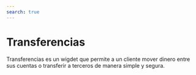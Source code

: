 ```yaml
---
search: true
---
```


# Transferencias

Transferencias es un wigdet que permite a un cliente mover dinero entre sus cuentas o transferir a terceros de manera simple y segura.

<iframe id="widgetFrame" src="https://widgets-es.modyo.com/personas/retail-transfer" width="100%"  frameBorder="0" style="visibility:hidden;min-height:750px;overflow:auto;margin-top:20px;"/>

Este widget se divide en funcionalidades para dos productos similares: Transferencia a Terceros y Transferencia entre Cuentas.

### Transferencia entre Cuentas

|Funcionalidad|Descripción|
|:------------|:----------|
|Origen de transferencia|Selecciona la cuenta corriente o vista desde la cual saldrá el monto de dinero a mover. Además, muestra el saldo disponible que se puede transferir.|
|Destino de transferencia|Selecciona la cuenta a la cual se moverá el dinero|
|Programar transferencia|Permite seleccionar na frecuencia de tiempo entre la cual se harán transferencias de un monto de dinero predeterminado.|
|Últimos movimientos|Muestra todos los movimientos nacionales e internacionales que no están facturados.|

### Transferencia a Terceros

| Funcionalidad | Descripción |
|-----|-----|
| Cuenta de Origen | Entrega información sobre la cuenta de la cual se realizará la transferencia, como número de cuenta y saldo disponible. Permite agendar movimientos hacia uno de los destinatarios registrados. |
| Cuenta de Destino | Permite seleccionar la cuenta que recibirá la transferencia realizada por el usuario. El cliente puede seleccionar un contacto ya registrado o agregar nuevos contactos. |
| Mis Contactos | Permite seleccionar la cuenta que recibirá la transferencia, entre las cuentas ya registradas por el cliente. Entrega un buscados para encontrar de manera ágil y rápida al destinatarios de la transferencia. |
| Nuevo Contacto | Permite ingresar la información sobre un destinatario que no esté registrado en la cuenta del cliente. Incluye nombre, banco, tipo de cuenta, número de cuenta, RUT y correo electrónico del destinatario. |
| Monto a transferir | Permite ingresar el monto que se transferirá hacia la cuenta del destinatario seleccionado. |


<script>

  export default {
    mounted() {

      function setIframeHeightCO(id, ht) {
          var ifrm = document.getElementById(id);
          if(ifrm) {
            ifrm.style.visibility = 'hidden';
            // some IE versions need a bit added or scrollbar appears
            ifrm.style.height = ht + 4 + "px";
            ifrm.style.visibility = 'visible';
          }
      }


      // iframed document sends its height using postMessage
      function handleDocHeightMsg(e) {
          // check origin
          if ( e.origin === 'https://widgets-es.modyo.com' ) {
              // parse data
              var data = JSON.parse( e.data );

              console.log('data:', data)
              // check data object
              if ( data['docHeight'] ) {
                  setIframeHeightCO( 'widgetFrame', data['docHeight'] );
              } else {
                  setIframeHeightCO( 'widgetFrame', 700 );
              }
          }
      }

      // assign message handler
      if ( window.addEventListener ) {
          window.addEventListener('message', handleDocHeightMsg, false);
      }
    }
  }

</script>
